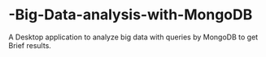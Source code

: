 # -Big-Data-analysis-with-MongoDB
A Desktop application to analyze big data with queries by MongoDB to get Brief results.
